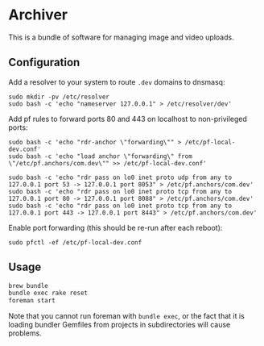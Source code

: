 Archiver
========

This is a bundle of software for managing image and video uploads.

## Configuration

Add a resolver to your system to route `.dev` domains to dnsmasq:

```
sudo mkdir -pv /etc/resolver
sudo bash -c 'echo "nameserver 127.0.0.1" > /etc/resolver/dev'
```

Add pf rules to forward ports 80 and 443 on localhost to non-privileged ports:

```
sudo bash -c 'echo "rdr-anchor \"forwarding\"" > /etc/pf-local-dev.conf'
sudo bash -c 'echo "load anchor \"forwarding\" from \"/etc/pf.anchors/com.dev\"" >> /etc/pf-local-dev.conf'

sudo bash -c 'echo "rdr pass on lo0 inet proto udp from any to 127.0.0.1 port 53 -> 127.0.0.1 port 8053" > /etc/pf.anchors/com.dev'
sudo bash -c 'echo "rdr pass on lo0 inet proto tcp from any to 127.0.0.1 port 80 -> 127.0.0.1 port 8088" > /etc/pf.anchors/com.dev'
sudo bash -c 'echo "rdr pass on lo0 inet proto tcp from any to 127.0.0.1 port 443 -> 127.0.0.1 port 8443" > /etc/pf.anchors/com.dev'
```

Enable port forwarding (this should be re-run after each reboot):

```
sudo pfctl -ef /etc/pf-local-dev.conf
```


## Usage

```bash
brew bundle
bundle exec rake reset
foreman start
```

Note that you cannot run foreman with `bundle exec`, or the fact that it is loading bundler Gemfiles from projects in subdirectories
will cause problems.

